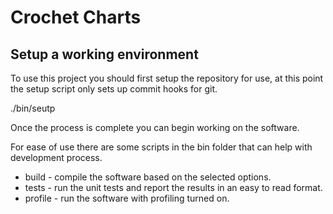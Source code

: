 # Crochet Charts

## Setup a working environment

To use this project you should first setup the repository for use, at this point the
setup script only sets up commit hooks for git.

./bin/seutp

Once the process is complete you can begin working on the software.

For ease of use there are some scripts in the bin folder that can help with development process.

- build   - compile the software based on the selected options.
- tests   - run the unit tests and report the results in an easy to read format.
- profile - run the software with profiling turned on.



